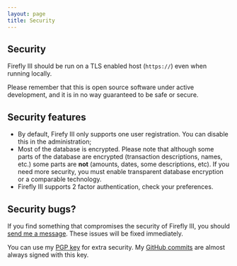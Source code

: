 ```yaml
---
layout: page
title: Security
---
```


## Security

Firefly III should be run on a TLS enabled host (`https://`) even when running locally.

Please remember that this is open source software under active development, and it is in no way guaranteed to be safe or secure.

## Security features

- By default, Firefy III only supports one user registration. You can disable this in the administration;
- Most of the database is encrypted. Please note that although some parts of the database are encrypted (transaction descriptions, names, etc.) some parts are **not** (amounts, dates, some descriptions, etc). If you need more security, you must enable transparent database encryption or a comparable technology.
- Firefly III supports 2 factor authentication, check your preferences.

## Security bugs?

If you find something that compromises the security of Firefly III, you should [send me a message](mailto:thegrumpydictator@gmail.com). These issues will be fixed immediately.
 
You can use my [PGP key](https://keybase.io/jc5) for extra security. My [GitHub commits](https://github.com/firefly-iii/firefly-iii/commits/master) are almost always signed with this key. 